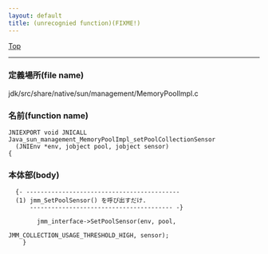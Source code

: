 ```yaml
---
layout: default
title: (unrecognied function)(FIXME!)
---
```

[Top](../index.html)

--- 
### 定義場所(file name)
jdk/src/share/native/sun/management/MemoryPoolImpl.c

### 名前(function name)
```
JNIEXPORT void JNICALL
Java_sun_management_MemoryPoolImpl_setPoolCollectionSensor
  (JNIEnv *env, jobject pool, jobject sensor)
{
```

### 本体部(body)
```
  {- -------------------------------------------
  (1) jmm_SetPoolSensor() を呼び出すだけ.
      ---------------------------------------- -}

	    jmm_interface->SetPoolSensor(env, pool,
	                                 JMM_COLLECTION_USAGE_THRESHOLD_HIGH, sensor);
	}
	
```


